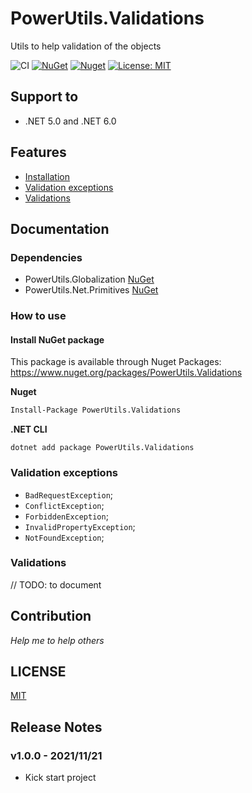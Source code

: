 # PowerUtils.Validations
Utils to help validation of the objects

![CI](https://github.com/TechNobre/PowerUtils.Validations/actions/workflows/main.yml/badge.svg)
[![NuGet](https://img.shields.io/nuget/v/PowerUtils.Validations.svg)](https://www.nuget.org/packages/PowerUtils.Validations)
[![Nuget](https://img.shields.io/nuget/dt/PowerUtils.Validations.svg)](https://www.nuget.org/packages/PowerUtils.Validations)
[![License: MIT](https://img.shields.io/github/license/ofpinewood/http-exceptions.svg)](https://github.com/TechNobre/PowerUtils.Validations/blob/main/LICENSE)



## Support to
- .NET 5.0 and .NET 6.0



## Features
- [Installation](#Installation)
- [Validation exceptions](#validation-exceptions)
- [Validations](#Validations)



## Documentation

### Dependencies

- PowerUtils.Globalization [NuGet](https://www.nuget.org/packages/PowerUtils.Globalization/)
- PowerUtils.Net.Primitives [NuGet](https://www.nuget.org/packages/PowerUtils.Net.Primitives/)


### How to use

#### Install NuGet package <a name="Installation"></a>
This package is available through Nuget Packages: https://www.nuget.org/packages/PowerUtils.Validations

**Nuget**
```bash
Install-Package PowerUtils.Validations
```

**.NET CLI**
```
dotnet add package PowerUtils.Validations
```



### Validation exceptions <a name="validation-exceptions"></a>
- `BadRequestException`;
- `ConflictException`;
- `ForbiddenException`;
- `InvalidPropertyException`;
- `NotFoundException`;

### Validations <a name="Validations"></a>

// TODO: to document



## Contribution

*Help me to help others*




## LICENSE

[MIT](https://github.com/TechNobre/PowerUtils.Validations/blob/main/LICENSE)




## Release Notes


### v1.0.0 - 2021/11/21
- Kick start project